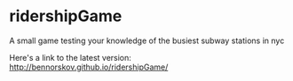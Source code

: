 # ridershipGame
A small game testing your knowledge of the busiest subway stations in nyc

Here's a link to the latest version:
http://bennorskov.github.io/ridershipGame/

